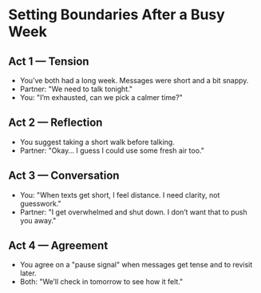 # Setting Boundaries After a Busy Week

## Act 1 — Tension
- You’ve both had a long week. Messages were short and a bit snappy.
- Partner: "We need to talk tonight."
- You: "I’m exhausted, can we pick a calmer time?"

## Act 2 — Reflection
- You suggest taking a short walk before talking.
- Partner: "Okay… I guess I could use some fresh air too."

## Act 3 — Conversation
- You: "When texts get short, I feel distance. I need clarity, not guesswork."
- Partner: "I get overwhelmed and shut down. I don’t want that to push you away."

## Act 4 — Agreement
- You agree on a "pause signal" when messages get tense and to revisit later.
- Both: "We’ll check in tomorrow to see how it felt."
